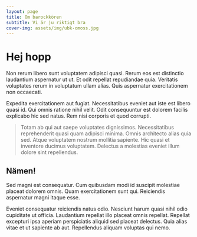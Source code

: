 ```yaml
---
layout: page
title: Om barockkören
subtitle: Vi är ju riktigt bra
cover-img: assets/img/ubk-omoss.jpg
---
```


# Hej hopp

Non rerum libero sunt voluptatem adipisci quasi. Rerum eos est distinctio laudantium aspernatur ut ut. Et odit repellat repudiandae quia. Veritatis voluptates rerum in voluptatum ullam alias. Quis aspernatur exercitationem non occaecati.

Expedita exercitationem aut fugiat. Necessitatibus eveniet aut iste est libero quasi id. Qui omnis ratione nihil velit. Odit consequuntur est dolorem facilis explicabo hic sed natus. Rem nisi corporis et quod corrupti.

> Totam ab qui aut saepe voluptates dignissimos. Necessitatibus reprehenderit quasi quam adipisci minima. Omnis architecto alias quia sed. Atque voluptatem nostrum mollitia sapiente. Hic quasi et inventore ducimus voluptatem. Delectus a molestias eveniet illum dolore sint repellendus.

## Nämen!

Sed magni est consequatur. Cum quibusdam modi id suscipit molestiae placeat dolorem omnis. Quam exercitationem sunt qui. Reiciendis aspernatur magni itaque esse.

Eveniet consequatur reiciendis natus odio. Nesciunt harum quasi nihil odio cupiditate ut officia. Laudantium repellat illo placeat omnis repellat. Repellat excepturi ipsa aperiam perspiciatis aliquid sed placeat delectus. Quia alias vitae et ut sapiente ab aut. Repellendus aliquam voluptas qui nemo.